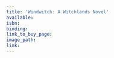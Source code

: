 ```yaml
---
title: 'Windwitch: A Witchlands Novel'
available:
isbn:
binding:
link_to_buy_page:
image_path:
link:
---
```

